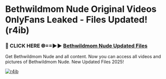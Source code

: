 # Bethwildmom Nude Original Videos 0nlyFans Leaked - Files Updated! (r4ib)

<h3>🔴 CLICK HERE 🌐==►► <a href="https://tinyurl.com/y5r63du9" rel="nofollow">Bethwildmom Nude Updated Files</a></h3>

Get Bethwildmom Nude and all content. Now you can access all videos and pictures of Bethwildmom Nude. New Updated Files 2025!

[![r4ib](https://i.imgur.com/UVo9nyh.gif)](https://tinyurl.com/y5r63du9)
